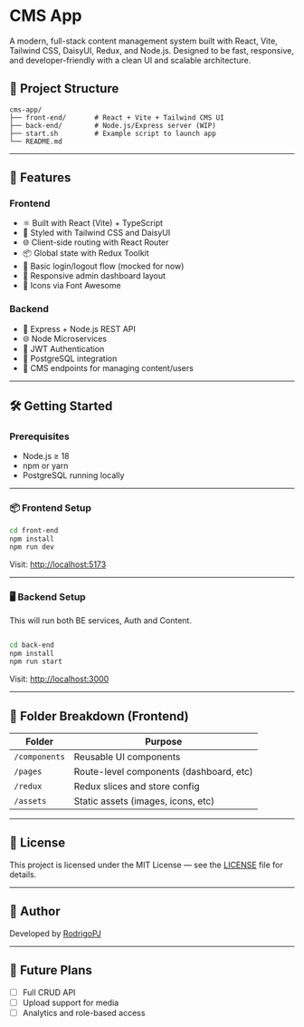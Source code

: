 # CMS App

A modern, full-stack content management system built with React, Vite, Tailwind CSS, DaisyUI, Redux, and Node.js. Designed to be fast, responsive, and developer-friendly with a clean UI and scalable architecture.

## 🧱 Project Structure

```shell
cms-app/
├── front-end/       # React + Vite + Tailwind CMS UI
├── back-end/        # Node.js/Express server (WIP)
├── start.sh         # Example script to launch app
└── README.md
```

---

## 🚀 Features

### Frontend

- ⚛️ Built with React (Vite) + TypeScript
- 🎨 Styled with Tailwind CSS and DaisyUI
- 🌐 Client-side routing with React Router
- 📦 Global state with Redux Toolkit
- 🔐 Basic login/logout flow (mocked for now)
- 🎨 Responsive admin dashboard layout
- 🎯 Icons via Font Awesome

### Backend

- 🚀 Express + Node.js REST API
- 🌐 Node Microservices
- 🔐  JWT Authentication
- 💾  PostgreSQL integration
- 📁 CMS endpoints for managing content/users

---

## 🛠️ Getting Started

### Prerequisites

- Node.js ≥ 18
- npm or yarn
- PostgreSQL running locally

---

### 📦 Frontend Setup

```bash
cd front-end
npm install
npm run dev
```

Visit: [http://localhost:5173](http://localhost:5173)

---

### 🖥️ Backend Setup

This will run both BE services, Auth and Content.

```bash

cd back-end
npm install
npm run start
```

Visit: [http://localhost:3000](http://localhost:3000)

---

## 📁 Folder Breakdown (Frontend)

| Folder           | Purpose                               |
|------------------|----------------------------------------|
| `/components`    | Reusable UI components                 |
| `/pages`         | Route-level components (dashboard, etc)|
| `/redux`         | Redux slices and store config          |
| `/assets`        | Static assets (images, icons, etc)     |

---

## 📜 License

This project is licensed under the MIT License — see the [LICENSE](LICENSE) file for details.

---

## 🙋 Author

Developed by [RodrigoPJ](https://github.com/RodrigoPJ)

---

## 🧭 Future Plans

- [ ] Full CRUD API
- [ ] Upload support for media
- [ ] Analytics and role-based access
